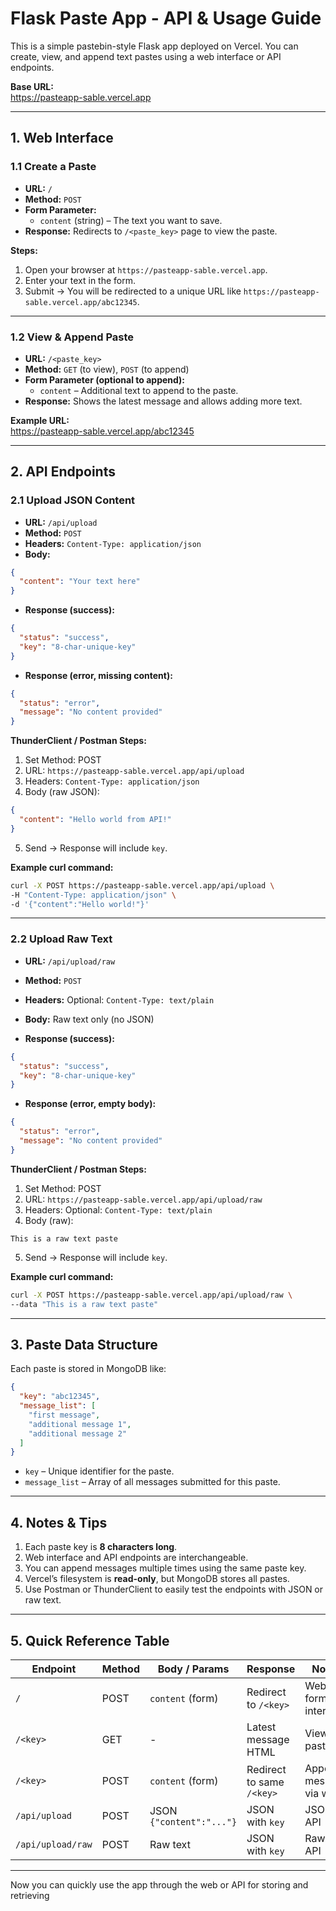 # Flask Paste App - API & Usage Guide

This is a simple pastebin-style Flask app deployed on Vercel. You can create, view, and append text pastes using a web interface or API endpoints.

**Base URL:**  
https://pasteapp-sable.vercel.app

---

## 1. Web Interface

### 1.1 Create a Paste

- **URL:** `/`
- **Method:** `POST`
- **Form Parameter:**
  - `content` (string) – The text you want to save.
- **Response:** Redirects to `/<paste_key>` page to view the paste.

**Steps:**

1. Open your browser at `https://pasteapp-sable.vercel.app`.
2. Enter your text in the form.
3. Submit → You will be redirected to a unique URL like `https://pasteapp-sable.vercel.app/abc12345`.

---

### 1.2 View & Append Paste

- **URL:** `/<paste_key>`
- **Method:** `GET` (to view), `POST` (to append)
- **Form Parameter (optional to append):**
  - `content` – Additional text to append to the paste.
- **Response:** Shows the latest message and allows adding more text.

**Example URL:**  
https://pasteapp-sable.vercel.app/abc12345

---

## 2. API Endpoints

### 2.1 Upload JSON Content

- **URL:** `/api/upload`
- **Method:** `POST`
- **Headers:** `Content-Type: application/json`
- **Body:**
```json
{
  "content": "Your text here"
}
```

- **Response (success):**
```json
{
  "status": "success",
  "key": "8-char-unique-key"
}
```
- **Response (error, missing content):**
```json
{
  "status": "error",
  "message": "No content provided"
}
```

**ThunderClient / Postman Steps:**

1. Set Method: POST
2. URL: `https://pasteapp-sable.vercel.app/api/upload`
3. Headers: `Content-Type: application/json`
4. Body (raw JSON):
```json
{
  "content": "Hello world from API!"
}
```
5. Send → Response will include `key`.

**Example curl command:**
```bash
curl -X POST https://pasteapp-sable.vercel.app/api/upload \
-H "Content-Type: application/json" \
-d '{"content":"Hello world!"}'
```

---

### 2.2 Upload Raw Text

- **URL:** `/api/upload/raw`
- **Method:** `POST`
- **Headers:** Optional: `Content-Type: text/plain`
- **Body:** Raw text only (no JSON)

- **Response (success):**
```json
{
  "status": "success",
  "key": "8-char-unique-key"
}
```
- **Response (error, empty body):**
```json
{
  "status": "error",
  "message": "No content provided"
}
```

**ThunderClient / Postman Steps:**

1. Set Method: POST
2. URL: `https://pasteapp-sable.vercel.app/api/upload/raw`
3. Headers: Optional: `Content-Type: text/plain`
4. Body (raw):
```
This is a raw text paste
```
5. Send → Response will include `key`.

**Example curl command:**
```bash
curl -X POST https://pasteapp-sable.vercel.app/api/upload/raw \
--data "This is a raw text paste"
```

---

## 3. Paste Data Structure

Each paste is stored in MongoDB like:

```json
{
  "key": "abc12345",
  "message_list": [
    "first message",
    "additional message 1",
    "additional message 2"
  ]
}
```

- `key` – Unique identifier for the paste.
- `message_list` – Array of all messages submitted for this paste.

---

## 4. Notes & Tips

1. Each paste key is **8 characters long**.
2. Web interface and API endpoints are interchangeable.
3. You can append messages multiple times using the same paste key.
4. Vercel’s filesystem is **read-only**, but MongoDB stores all pastes.
5. Use Postman or ThunderClient to easily test the endpoints with JSON or raw text.

---

## 5. Quick Reference Table

| Endpoint                 | Method | Body / Params        | Response                       | Notes                             |
|---------------------------|--------|-------------------|--------------------------------|----------------------------------|
| `/`                       | POST   | `content` (form)  | Redirect to `/<key>`           | Web form interface               |
| `/<key>`                  | GET    | -                 | Latest message HTML            | View paste                        |
| `/<key>`                  | POST   | `content` (form)  | Redirect to same `/<key>`      | Append message via web           |
| `/api/upload`             | POST   | JSON `{"content":"..."}` | JSON with `key`               | JSON API                         |
| `/api/upload/raw`         | POST   | Raw text          | JSON with `key`               | Raw text API                      |

---

Now you can quickly use the app through the web or API for storing and retrieving